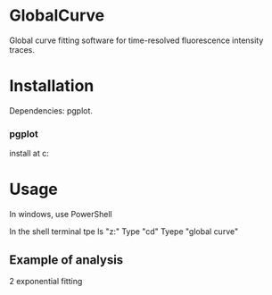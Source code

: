 GlobalCurve
===========

Global curve fitting software for time-resolved fluorescence intensity traces. 


Installation
============

Dependencies:
pgplot.

### pgplot
install at c:


Usage
=====

In windows, use PowerShell

In the shell terminal tpe ls "z:"
Type "cd"
Tyepe "global curve"

## Example of analysis

2 exponential fitting
